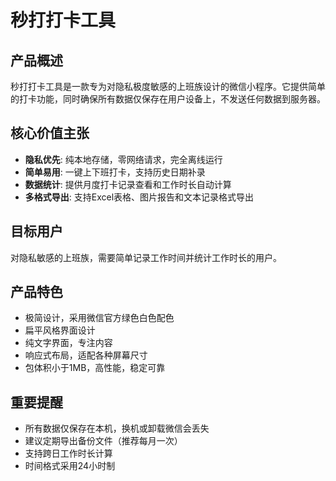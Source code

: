 # 秒打打卡工具

## 产品概述
秒打打卡工具是一款专为对隐私极度敏感的上班族设计的微信小程序。它提供简单的打卡功能，同时确保所有数据仅保存在用户设备上，不发送任何数据到服务器。

## 核心价值主张
- **隐私优先**: 纯本地存储，零网络请求，完全离线运行
- **简单易用**: 一键上下班打卡，支持历史日期补录
- **数据统计**: 提供月度打卡记录查看和工作时长自动计算
- **多格式导出**: 支持Excel表格、图片报告和文本记录格式导出

## 目标用户
对隐私敏感的上班族，需要简单记录工作时间并统计工作时长的用户。

## 产品特色
- 极简设计，采用微信官方绿色白色配色
- 扁平风格界面设计
- 纯文字界面，专注内容
- 响应式布局，适配各种屏幕尺寸
- 包体积小于1MB，高性能，稳定可靠

## 重要提醒
- 所有数据仅保存在本机，换机或卸载微信会丢失
- 建议定期导出备份文件（推荐每月一次）
- 支持跨日工作时长计算
- 时间格式采用24小时制